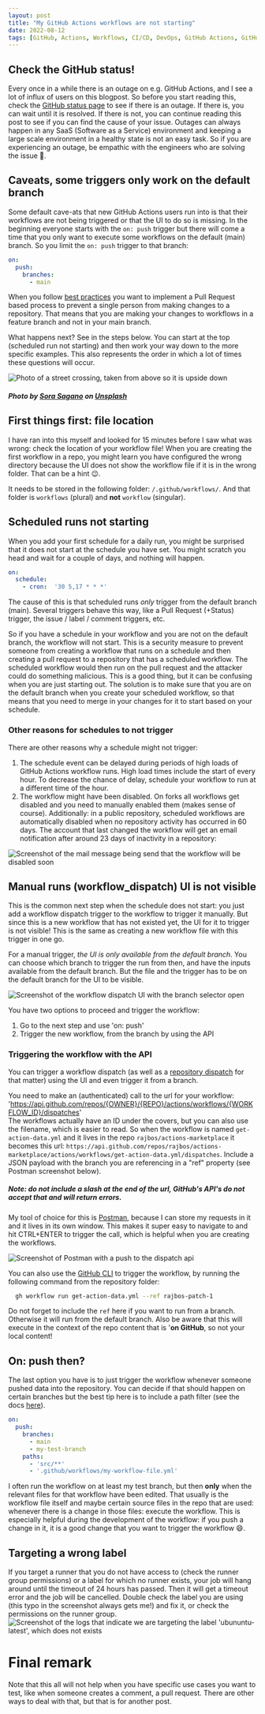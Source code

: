 ```yaml
---
layout: post
title: "My GitHub Actions workflows are not starting"
date: 2022-08-12
tags: [GitHub, Actions, Workflows, CI/CD, DevOps, GitHub Actions, GitHub Workflows, GitHub CI/CD, GitHub DevOps, Workflows not starting, actions not starting]
---
```


## Check the GitHub status!
Every once in a while there is an outage on e.g. GitHub Actions, and I see a lot of influx of users on this blogpost. So before you start reading this, check the [GitHub status page](https://www.githubstatus.com/) to see if there is an outage. If there is, you can wait until it is resolved. If there is not, you can continue reading this post to see if you can find the cause of your issue. Outages can always happen in any SaaS (Software as a Service) environment and keeping a large scale environment in a healthy state is not an easy task. So if you are experiencing an outage, be empathic with the engineers who are solving the issue 🤗. 

## Caveats, some triggers only work on the default branch
Some default cave-ats that new GitHub Actions users run into is that their workflows are not being triggered or that the UI to do so is missing. In the beginning everyone starts with the `on: push` trigger but there will come a time that you only want to execute some workflows on the default (main) branch. So you limit the `on: push` trigger to that branch:

``` yaml
on:
  push:
    branches:
      - main
```

When you follow [best practices](/blog/2019/07/10/DevOps-Principles-series) you want to implement a Pull Request based process to prevent a single person from making changes to a repository. That means that you are making your changes to workflows in a feature branch and not in your main branch.

What happens next? See in the steps below. You can start at the top (scheduled run not starting) and then work your way down to the more specific examples. This also represents the order in which a lot of times these questions will occur.

![Photo of a street crossing, taken from above so it is upside down](/images/2022/20220812/sora-sagano-MKE7NKsaBZM-unsplash.jpg)
##### Photo by <a href="https://unsplash.com/@sorasagano?utm_source=unsplash&utm_medium=referral&utm_content=creditCopyText">Sora Sagano</a> on <a href="https://unsplash.com/s/photos/up-side-down?utm_source=unsplash&utm_medium=referral&utm_content=creditCopyText">Unsplash</a>
  
## First things first: file location
I have ran into this myself and looked for 15 minutes before I saw what was wrong: check the location of your workflow file! When you are creating the first workflow in a repo, you might learn you have configured the wrong directory because the UI does not show the workflow file if it is in the wrong folder. That can be a hint 😉.

It needs to be stored in the following folder: `/.github/workflows/`. And that folder is `workflows` (plural) and **not** `workflow` (singular). 

## Scheduled runs not starting
When you add your first schedule for a daily run, you might be surprised that it does not start at the schedule you have set. You might scratch you head and wait for a couple of days, and nothing will happen.

``` yaml
on:
  schedule:
    - cron:  '30 5,17 * * *'
```
The cause of this is that scheduled runs *only* trigger from the default branch (main). Several triggers behave this way, like a Pull Request (+Status) trigger, the issue / label / comment triggers, etc.

So if you have a schedule in your workflow and you are not on the default branch, the workflow will not start. This is a security measure to prevent someone from creating a workflow that runs on a schedule and then creating a pull request to a repository that has a scheduled workflow. The scheduled workflow would then run on the pull request and the attacker could do something malicious. This is a good thing, but it can be confusing when you are just starting out. The solution is to make sure that you are on the default branch when you create your scheduled workflow, so that means that you need to merge in your changes for it to start based on your schedule.

### Other reasons for schedules to not trigger
There are other reasons why a schedule might not trigger: 
1. The schedule event can be delayed during periods of high loads of GitHub Actions workflow runs. High load times include the start of every hour. To decrease the chance of delay, schedule your workflow to run at a different time of the hour.
1. The workflow might have been disabled. On forks all workflows get disabled and you need to manually enabled them (makes sense of course). Additionally: in a public repository, scheduled workflows are automatically disabled when no repository activity has occurred in 60 days. The account that last changed the workflow will get an email notification after around 23 days of inactivity in a repository:

![Screenshot of the mail message being send that the workflow will be disabled soon](/images/2022/20220812/20220812_EmailNotification.png)

## Manual runs (workflow_dispatch) UI is not visible
This is the common next step when the schedule does not start: you just add a workflow dispatch trigger to the workflow to trigger it manually. But since this is a new workflow that has not existed yet, the UI for it to trigger is not visible! This is the same as creating a new workflow file with this trigger in one go. 

For a manual trigger, *the UI is only available from the default branch*. You can choose which branch to trigger the run from then, and have the inputs available from the default branch. But the file and the trigger has to be on the default branch for the UI to be visible.

![Screenshot of the workflow dispatch UI with the branch selector open](/images/2022/20220812/20220812_Workflow_dispatch.png)

You have two options to proceed and trigger the workflow:
1. Go to the next step and use 'on: push'
1. Trigger the new workflow, from the branch by using the API

### Triggering the workflow with the API
You can trigger a workflow dispatch (as well as a [repository dispatch](https://docs.github.com/en/actions/using-workflows/events-that-trigger-workflows#repository_dispatch) for that matter) using the UI and even trigger it from a branch.

You need to make an (authenticated) call to the url for your workflow:  
'https://api.github.com/repos/{OWNER}/{REPO}/actions/workflows/{WORKFLOW_ID}/dispatches'  
The workflows actually have an ID under the covers, but you can also use the filename, which is easier to read. So when the workflow is named `get-action-data.yml` and it lives in the repo `rajbos/actions-marketplace` it becomes this url:
`https://api.github.com/repos/rajbos/actions-marketplace/actions/workflows/get-action-data.yml/dispatches`. Include a JSON payload with the branch you are referencing in a "ref" property (see Postman screenshot below).
##### Note: do not include a slash at the end of the url, GitHub's API's do not accept that and will return errors.  

My tool of choice for this is [Postman](https://www.postman.com/product/rest-client/), because I can store my requests in it and it lives in its own window. This makes it super easy to navigate to and hit CTRL+ENTER to trigger the call, which is helpful when you are creating the workflows.

![Screenshot of Postman with a push to the dispatch api](/images/2022/20220812/20220812_Postman.png)

You can also use the [GitHub CLI](https://cli.github.com/manual/gh_workflow_run) to trigger the workflow, by running the following command from the repository folder:
``` bash
  gh workflow run get-action-data.yml --ref rajbos-patch-1
```
Do not forget to include the `ref` here if you want to run from a branch. Otherwise it will run from the default branch. Also be aware that this will execute in the context of the repo content that is '**on GitHub**, so not your local content!

## On: push then?
The last option you have is to just trigger the workflow whenever someone pushed data into the repository. You can decide if that should happen on certain branches but the best tip here is to include a path filter (see the docs [here](https://docs.github.com/en/actions/using-workflows/events-that-trigger-workflows#push)).

``` yaml	
on:
  push:
    branches:
      - main
      - my-test-branch
    paths:
      - 'src/**'
      - '.github/workflows/my-workflow-file.yml'
```

I often run the workflow on at least my test branch, but then **only** when the relevant files for that workflow have been edited. That usually is the workflow file itself and maybe certain source files in the repo that are used: whenever there is a change in those files: execute the workflow. This is especially helpful during the development of the workflow: if you push a change in it, it is a good change that you want to trigger the workflow 😄.

## Targeting a wrong label
If you target a runner that you do not have access to (check the runner group permissions) or a label for which no runner exists, your job will hang around until the timeout of 24 hours has passed. Then it will get a timeout error and the job will be cancelled. Double check the label you are using (this typo in the screenshot always gets me!) and fix it, or check the permissions on the runner group.  
![Screenshot of the logs that indicate we are targeting the label 'ubununtu-latest', which does not exists](/images/2022/20220812/20220812_RunnerLabel.png) 

# Final remark
Note that this all will not help when you have specific use cases you want to test, like when someone creates a comment, a pull request. There are other ways to deal with that, but that is for another post.
